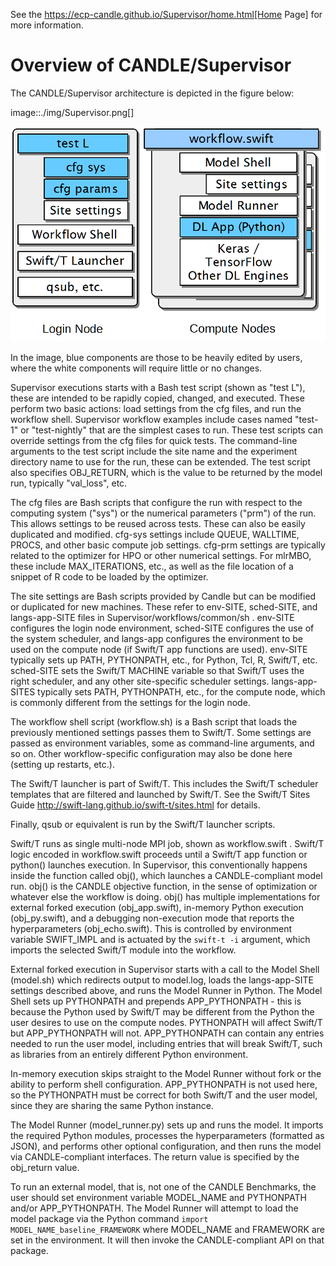 See the https://ecp-candle.github.io/Supervisor/home.html[Home Page] for more information.

Overview of CANDLE/Supervisor
=================================================================

The CANDLE/Supervisor architecture is depicted in the figure below:

image::./img/Supervisor.png[]

![architecture](./img/Supervisor.png)

In the image, blue components are those to be heavily edited by users, where the white components will require little or no changes.

Supervisor executions starts with a Bash test script (shown as "test L"), these are intended to be rapidly copied, changed, and executed.  These perform two basic actions: load settings from the cfg files, and run the workflow shell.  Supervisor workflow examples include cases named "test-1" or "test-nightly" that are the simplest cases to run.  These test scripts can override settings from the cfg files for quick tests.  The command-line arguments to the test script include the site name and the experiment directory name to use for the run, these can be extended.  The test script also specifies OBJ_RETURN, which is the value to be returned by the model run, typically "val_loss", etc.

The cfg files are Bash scripts that configure the run with respect to the computing system ("sys") or the numerical parameters ("prm") of the run.  This allows settings to be reused across tests.  These can also be easily duplicated and modified.  cfg-sys settings include QUEUE, WALLTIME, PROCS, and other basic compute job settings.  cfg-prm settings are typically related to the optimizer for HPO or other numerical settings.  For mlrMBO, these include MAX_ITERATIONS, etc., as well as the file location of a snippet of R code to be loaded by the optimizer.

The site settings are Bash scripts provided by Candle but can be modified or duplicated for new machines.  These refer to env-SITE, sched-SITE, and langs-app-SITE files in Supervisor/workflows/common/sh .  env-SITE configures the login node environment, sched-SITE configures the use of the system scheduler, and langs-app configures the environment to be used on the compute node (if Swift/T app functions are used).  env-SITE typically sets up PATH, PYTHONPATH, etc., for Python, Tcl, R, Swift/T, etc.  sched-SITE sets the Swift/T MACHINE  variable so that Swift/T uses the right scheduler, and any other site-specific scheduler settings.  langs-app-SITES typically sets PATH, PYTHONPATH, etc., for the compute node, which is commonly different from the settings for the login node.

The workflow shell script (workflow.sh) is a Bash script that loads the previously mentioned settings passes them to Swift/T.  Some settings are passed as environment variables, some as command-line arguments, and so on.  Other workflow-specific configuration may also be done here (setting up restarts, etc.).

The Swift/T launcher is part of Swift/T.  This includes the Swift/T scheduler templates that are filtered and launched by Swift/T.  See the Swift/T Sites Guide http://swift-lang.github.io/swift-t/sites.html for details.

Finally, qsub or equivalent is run by the Swift/T launcher scripts.

Swift/T runs as single multi-node MPI job, shown as workflow.swift .  Swift/T logic encoded in workflow.swift proceeds until a Swift/T app function or python() launches execution.  In Supervisor, this conventionally happens inside the function called obj(), which launches a CANDLE-compliant model run.  obj() is the CANDLE objective function, in the sense of optimization or whatever else the workflow is doing. obj() has multiple implementations for external forked execution (obj_app.swift), in-memory Python execution (obj_py.swift), and a debugging non-execution mode that reports the hyperparameters (obj_echo.swift).  This is controlled by environment variable SWIFT_IMPL and is actuated by the ``swift-t -i`` argument, which imports the selected Swift/T module into the workflow.

External forked execution in Supervisor starts with a call to the Model Shell (model.sh) which redirects output to model.log, loads the langs-app-SITE settings described above, and runs the Model Runner in Python.  The Model Shell sets up PYTHONPATH and prepends APP_PYTHONPATH - this is because the Python used by Swift/T may be different from the Python the user desires to use on the compute nodes.  PYTHONPATH will affect Swift/T but APP_PYTHONPATH will not.  APP_PYTHONPATH can contain any entries needed to run the user model, including entries that will break Swift/T, such as libraries from an entirely different Python environment.

In-memory execution skips straight to the Model Runner without fork or the ability to perform shell configuration.  APP_PYTHONPATH is not used here, so the PYTHONPATH must be correct for both Swift/T and the user model, since they are sharing the same Python instance.

The Model Runner (model_runner.py) sets up and runs the model.  It imports the required Python modules, processes the hyperparameters (formatted as JSON), and performs other optional configuration, and then runs the model via CANDLE-compliant interfaces.  The return value is specified by the obj_return value.

To run an external model, that is, not one of the CANDLE Benchmarks, the user should set  environment variable MODEL_NAME and PYTHONPATH and/or APP_PYTHONPATH.  The Model Runner will attempt to load the model package via the Python command ``import MODEL_NAME_baseline_FRAMEWORK`` where MODEL_NAME and FRAMEWORK are set in the environment.  It will then invoke the CANDLE-compliant API on that package.
